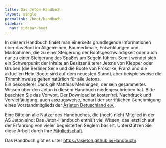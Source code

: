 ```yaml
---
title: Das Jeton-Handbuch
layout: single
permalink: /boot/handbuch
sidebar:
  nav: sidebar-boot
---
```

In diesem Handbuch findet man einerseits grundlegende Informationen über das Boot im Allgemeinen, Baumerkmale, Entwicklungen und Maßnahmen, die zu einer Steigerung der Bootsgeschwindigkeit oder auch nur zu einer Steigerung des Spaßes am Segeln führen. Somit wendet sich ein Schwerpunkt der Inhalte an Besitzer älterer Jetons von Klepper oder Gruben (die Berliner Serie und die Boote von Fröschke, Franz und die aktuellen Hein-Boote sind auf dem neuesten Stand), aber beispielsweise die Trimmhinweise gelten natürlich für alle Jetons.  
Ein besonderer Dank gilt Matthias Menningen, der sein gesammeltes Wissen über den Jeton in diesem Handbuch niedergeschrieben hat.   Bitte beachten Sie das Vorwort. Der Download ist kostenfrei. Nachdruck und Vervielfältigung, auch auszugsweise, bedarf der schriftlichen Genehmigung eines Vorstandmitglieds der [Asjeton Detuschland e.V.](/kv/vorstand).

Eine Bitte an alle Nutzer des Handbuches, die (noch) nicht Mitglied in der AS Jeton sind: Das Jeton-Handbuch enthält viel Wissen, das letztlich auf der Erfahrung von vielen begeisterten Seglern basiert. Unterstützen Sie diese Arbeit durch Ihre [Mitgliedschaft](/kv/mitglied).

Das Handbuch gibt es unter <https://asjeton.github.io/Handbuch/>.